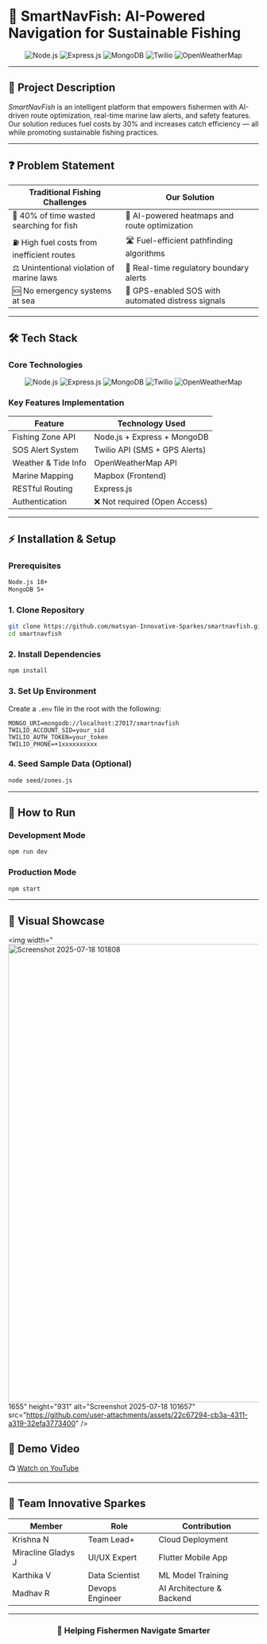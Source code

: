 # 🚀 SmartNavFish: AI-Powered Navigation for Sustainable Fishing  

<div align="center">
  <img src="https://img.shields.io/badge/Node.js-18+-green?logo=node.js" alt="Node.js"/>
  <img src="https://img.shields.io/badge/Express.js-4.x-black?logo=express" alt="Express.js"/>
  <img src="https://img.shields.io/badge/MongoDB-5+-green?logo=mongodb" alt="MongoDB"/>
  <img src="https://img.shields.io/badge/Twilio-API-red?logo=twilio" alt="Twilio"/>
  <img src="https://img.shields.io/badge/OpenWeatherMap-API-blue?logo=OpenWeatherMap" alt="OpenWeatherMap"/>
</div>

---

## 🌊 Project Description  
*SmartNavFish* is an intelligent platform that empowers fishermen with AI-driven route optimization, real-time marine law alerts, and safety features. Our solution reduces fuel costs by 30% and increases catch efficiency — all while promoting sustainable fishing practices.

---

## ❓ Problem Statement  

| Traditional Fishing Challenges | Our Solution |
|-------------------------------|--------------|
| 🎣 40% of time wasted searching for fish | 🧠 AI-powered heatmaps and route optimization |
| ⛽ High fuel costs from inefficient routes | 🛣 Fuel-efficient pathfinding algorithms |
| ⚖ Unintentional violation of marine laws | 📢 Real-time regulatory boundary alerts |
| 🆘 No emergency systems at sea | 🚨 GPS-enabled SOS with automated distress signals |

---

## 🛠 Tech Stack  

### Core Technologies  

<div align="center">
  <img src="https://img.shields.io/badge/Node.js-18+-green?logo=node.js" alt="Node.js"/>
  <img src="https://img.shields.io/badge/Express.js-4.x-black?logo=express" alt="Express.js"/>
  <img src="https://img.shields.io/badge/MongoDB-5+-green?logo=mongodb" alt="MongoDB"/>
  <img src="https://img.shields.io/badge/Twilio-API-red?logo=twilio" alt="Twilio"/>
  <img src="https://img.shields.io/badge/OpenWeatherMap-API-blue?logo=OpenWeatherMap" alt="OpenWeatherMap"/>
</div>

### Key Features Implementation  

| Feature | Technology Used |
|---------|-----------------|
| Fishing Zone API | Node.js + Express + MongoDB |
| SOS Alert System | Twilio API (SMS + GPS Alerts) |
| Weather & Tide Info | OpenWeatherMap API |
| Marine Mapping | Mapbox (Frontend) |
| RESTful Routing | Express.js |
| Authentication | ❌ Not required (Open Access) |

---

## ⚡ Installation & Setup  

### Prerequisites  

```bash
Node.js 18+
MongoDB 5+
```

### 1. Clone Repository  

```bash
git clone https://github.com/matsyan-Innovative-Sparkes/smartnavfish.git
cd smartnavfish
```

### 2. Install Dependencies  

```bash
npm install
```

### 3. Set Up Environment  

Create a `.env` file in the root with the following:

```env
MONGO_URI=mongodb://localhost:27017/smartnavfish
TWILIO_ACCOUNT_SID=your_sid
TWILIO_AUTH_TOKEN=your_token
TWILIO_PHONE=+1xxxxxxxxxx
```

### 4. Seed Sample Data (Optional)  

```bash
node seed/zones.js
```

---

## 🏃 How to Run  

### Development Mode  

```bash
npm run dev
```

### Production Mode  

```bash
npm start
```

---

## 📸 Visual Showcase

<img width="<img width="1659" height="921" alt="Screenshot 2025-07-18 101808" src="https://github.com/user-attachments/assets/580cd15d-02db-4921-8caa-8853854beb45" />
1655" height="931" alt="Screenshot 2025-07-18 101657" src="https://github.com/user-attachments/assets/22c67294-cb3a-4311-a319-32efa3773400" />


## 🎥 Demo Video  

📺 [Watch on YouTube]([https://youtu.be/NG8_-_fMKC0])

---

## 👥 Team Innovative Sparkes  

| Member | Role | Contribution |
|--------|------|--------------|
| Krishna N | Team Lead+ | Cloud Deployment |
| Miracline Gladys J | UI/UX Expert | Flutter Mobile App |
| Karthika V | Data Scientist | ML Model Training |
| Madhav R | Devops Engineer | AI Architecture & Backend |

---

<div align="center">
  <h3>🚢 Helping Fishermen Navigate Smarter</h3>
</div>
